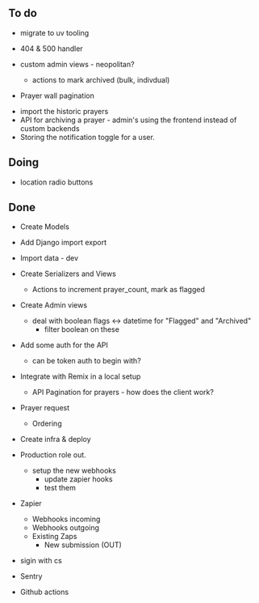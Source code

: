 

## To do


* migrate to uv tooling

* 404 & 500 handler
* custom admin views - neopolitan?
  - actions to mark archived (bulk, indivdual)
* Prayer wall pagination
- import the historic prayers
- API for archiving a prayer - admin's using the frontend instead of custom backends
- Storing the notification toggle for a user.

## Doing

* location radio buttons

## Done

* Create Models
* Add Django import export
* Import data - dev
* Create Serializers and Views
  * Actions to increment prayer_count, mark as flagged
* Create Admin views
  - deal with boolean flags <-> datetime for "Flagged" and "Archived"
    - filter boolean on these
* Add some auth for the API
  - can be token auth to begin with?
* Integrate with Remix in a local setup
  * API Pagination for prayers - how does the client work?
* Prayer request
  * Ordering
* Create infra & deploy
* Production role out.
  - setup the new webhooks
    - update zapier hooks
    - test them

* Zapier
  * Webhooks incoming
  * Webhooks outgoing
  * Existing Zaps
    * New submission (OUT)
* sigin with cs
* Sentry
- Github actions
